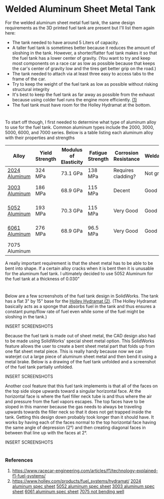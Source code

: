 # Welded Aluminum Sheet Metal Tank

For the welded aluminum sheet metal fuel tank, the same design requirements as the 3D printed fuel tank are present but I'll list them again here:
* The tank needed to have around 5 Liters of capacity.
* A taller fuel tank is sometimes better because it reduces the amount of sloshing in the tank. However, a shorter/flatter fuel tank makes it so that the fuel tank has a lower center of gravity. (You want to try and keep most components on a race car as low as possible because that keeps the car's center of gravity low and the tires get better grip on the road.) 
* The tank needed to attach via at least three easy to access tabs to the frame of the car.
* Try to keep the weight of the fuel tank as low as possible without risking structural integrity
* It's best to keep the fuel tank as far away as possible from the exhaust because using colder fuel runs the engine more efficiently. [(1)](https://www.racecar-engineering.com/articles/f1/technology-explained-f1-fuel-systems/)
* The fuel tank must have room for the Holley Hydramat at the bottom. 

#

To start off though, I first needed to determine what type of aluminum alloy to use for the fuel tank. Common aluminum types include the 2000, 3000, 5000, 6000, and 7000 series. Below is a table listing each aluminum alloy with their properties and strengths

| Alloy | Yield Strength | Modulus of Elasticity | Fatigue Strength | Corrosion Resistance | Weldability | Other |
| --- | --- | --- | --- | --- | --- | --- |
| [2024 Aluminum](https://www.thomasnet.com/articles/metals-metal-products/6061-aluminum-vs-2024-aluminum-differences-in-properties-strength-and-uses/) | 324 MPa | 73.1 GPa | 138 MPa | Requires cladding? | Not great | |
| [3003 Aluminum](https://www.thomasnet.com/articles/metals-metal-products/3003-aluminum/) | 186 MPa | 68.9 GPa | 115 MPa | Decent | Good | Commonly used in fuel tanks |
| [5052 Aluminum](https://www.thomasnet.com/articles/metals-metal-products/6061-aluminum-vs-5052-aluminum/) | 193 MPa | 70.3 GPa | 115 MPa | Very Good | Good | Commonly used in fuel tanks |
| [6061 Aluminum](https://www.thomasnet.com/articles/metals-metal-products/6061-aluminum-vs-5052-aluminum/) | 276 MPa | 68.9 GPa | 96.5 MPa | Very Good | Good | Cracks when bending |
| 7075 Aluminum | | | | | | [Doesn't bend well](http://haomei-aluminium.com/en/News/Knowledge/7075-aluminum-sheet-bending.html) |

A really important requirement is that the sheet metal has to be able to be bent into shape. If a certain alloy cracks when it is bent then it is unusable for the aluminum fuel tank. I ultimately decided to use 5052 Aluminum for the fuel tank at a thickness of 0.030"

#

Below are a few screenshots of the fuel tank design in SolidWorks. The tank has a flat 3" by 15" base for the [Holley Hydramat (2)](https://www.holley.com/products/fuel_systems/hydramat/). (The Holley Hydramat basically acts as a sponge that absorbs fuel in the tank and thus ensures a constant pump/flow rate of fuel even while some of the fuel might be sloshing in the tank.) 

INSERT SCREENSHOTS

Because the fuel tank is made out of sheet metal, the CAD design also had to be made using SolidWorks' special sheet metal option. This SolidWorks feature allows the user to create a bent sheet metal part that folds up from one flat sheet metal piece. This is really handy because now we can waterjet cut a large piece of aluminum sheet metal and then bend it using a metal brake. Below is a drawing of the fuel tank unfolded and a screenshot of the fuel tank partially unfolded.

INSERT SCREENSHOTS

Another cool feature that this fuel tank implements is that all of the faces on the top side slope upwards toward a singular horizontal face. At the horizontal face is where the fuel filler neck tube is and thus where the air and pressure from the fuel vapors escapes. The top faces have to be sloped in this manner because the gas needs to always be traveling upwards towards the filler neck so that it does not get trapped inside the tank. Getting this design down probably took longer than it should have. It works by having each of the faces normal to the top horizontal face having the same angle of depression (2°) and then creating diagonal faces in between that line up with the faces at 2°.

INSERT SCREENSHOTS

#

### References
1. https://www.racecar-engineering.com/articles/f1/technology-explained-f1-fuel-systems/
2. https://www.holley.com/products/fuel_systems/hydramat/
[2024 aluminum spec sheet](https://www.thomasnet.com/articles/metals-metal-products/6061-aluminum-vs-2024-aluminum-differences-in-properties-strength-and-uses/)
[5052 aluminum spec sheet](https://www.thomasnet.com/articles/metals-metal-products/6061-aluminum-vs-5052-aluminum/)
[3003 aluminum spec sheet](https://www.thomasnet.com/articles/metals-metal-products/3003-aluminum/)
[6061 aluminum spec sheet](https://www.thomasnet.com/articles/metals-metal-products/6061-aluminum-vs-5052-aluminum/)
[7075 not bending well](http://haomei-aluminium.com/en/News/Knowledge/7075-aluminum-sheet-bending.html)
